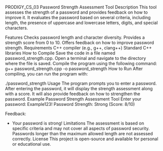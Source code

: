 PRODIGY_CS_03
Password Strength Assessment Tool
Description
This tool assesses the strength of a password and provides feedback on how to improve it. It evaluates the password based on several criteria, including length, the presence of uppercase and lowercase letters, digits, and special characters.

Features
Checks password length and character diversity.
Provides a strength score from 0 to 10.
Offers feedback on how to improve password strength.
Requirements
C++ compiler (e.g., g++, clang++)
Standard C++ libraries
How to Compile
Save the code in a file named password_strength.cpp.
Open a terminal and navigate to the directory where the file is saved.
Compile the program using the following command:
g++ password_strength.cpp -o password_strength
How to Run
After compiling, you can run the program with:

./password_strength
Usage
The program prompts you to enter a password.
After entering the password, it will display the strength assessment along with a score.
It will also provide feedback on how to strengthen the password.
Example
Password Strength Assessment Tool
Enter your password: Example123!
Password Strength: Strong (Score: 8/10)

Feedback:
- Your password is strong!
Limitations
The assessment is based on specific criteria and may not cover all aspects of password security.
Passwords longer than the maximum allowed length are not assessed correctly.
License
This project is open-source and available for personal or educational use.
